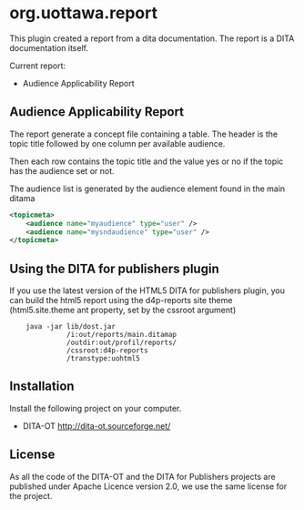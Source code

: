 org.uottawa.report
=================

This plugin created a report from a dita documentation. The report is a DITA documentation itself.

Current report:
- Audience Applicability Report


Audience Applicability Report
-----------------------------
The report generate a concept file containing a table. The header is the topic title followed by one column per available audience.

Then each row contains the topic title and the value yes or no if the topic has the audience set or not.

The audience list is generated by the audience element found in the main ditama

```xml
<topicmeta>
    <audience name="myaudience" type="user" />
    <audience name="mysndaudience" type="user" />
</topicmeta>            
```


Using the DITA for publishers plugin
------------------------------------

If you use the latest version of the HTML5 DITA for publishers plugin, you can
build the html5 report using the d4p-reports site theme (html5.site.theme ant property, set by the cssroot argument)

```Shell
    java -jar lib/dost.jar 
              /i:out/reports/main.ditamap 
              /outdir:out/profil/reports/ 
              /cssroot:d4p-reports 
              /transtype:uohtml5
```

Installation
------------
Install the following project on your computer.

* DITA-OT http://dita-ot.sourceforge.net/



License
-------
As all the code of the DITA-OT and the DITA for Publishers projects are published under Apache Licence version 2.0, we use the same license for the project.
